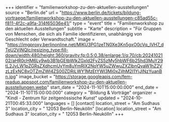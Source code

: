 +++
identifier = "familienworkshop-zu-den-aktuellen-ausstellungen"
source = "Berlin.de"
url = "https://www.berlin.de/tickets/bildung-vortraege/familienworkshop-zu-den-aktuellen-ausstellungen-c85ad55c-f811-4f2c-a9fa-314f65036e41/"
type = "event"
title = "Familienworkshop zu den aktuellen Ausstellungen"
subtitle = "Karte"
description = "Für Gruppen von Menschen, die sich als Familie identifizieren, unabhängig von Geschlecht oder Verwandtschaft."
image = "https://imgproxy.berlinonline.net/MlKU3PG1zeTN0Xe3Kn5gxO0cVq_IVH7_dTeU2ViNQlc/resizing_type:fill-down/width:480/height:360/gravity:fp:0.5:0.38/enlarge:1/q:70/cb:2024102102/aHR0cHM6Ly9wb3B1bGEtbWlkZGxld2FyZS5zMy5hbWF6b25hd3MuY29tL2JvLW1pZGRsZXdhcmUvYm8uYmRlX2NoYW5uZWwuZXZlbnQvaW1hZ2VzLzExNC8xOTZmZWI4ZS00ZDRiLWY1MzEtYWI3Mi0xZjlhM2I1YjJlNzYuanBn.jpg"
image_bucket = "https://storage.googleapis.com/fem-readup.appspot.com/familienworkshop-zu-den-aktuellen-ausstellungen.webp"
start_date = "2024-11-10T15:00:00.000"
end_date = "2024-11-10T15:00:00.000"
category = "Bildung & Vorträge"
organizer = "Kindl - Zentrum für zeitgenössische Kunst"
updated = "2024-10-21T00:45:33.000"
languages = []
[contact]
location_street = "Am Sudhaus 3"
location_city = " 12053 Berlin-Neukölln"
[location]
location_street = "Am Sudhaus 3"
location_city = " 12053 Berlin-Neukölln"
+++